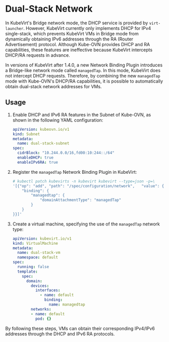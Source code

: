 # Dual-Stack Network

In KubeVirt's Bridge network mode, the DHCP service is provided by `virt-launcher`. However, KubeVirt currently only implements DHCP for IPv4 single-stack, which prevents KubeVirt VMs in Bridge mode from dynamically obtaining IPv6 addresses through the RA (Router Advertisement) protocol. Although Kube-OVN provides DHCP and RA capabilities, these features are ineffective because KubeVirt intercepts DHCP/RA requests in advance.

In versions of KubeVirt after 1.4.0, a new Network Binding Plugin introduces a Bridge-like network mode called `managedTap`. In this mode, KubeVirt does not intercept DHCP requests. Therefore, by combining the new `managedTap` mode with Kube-OVN's DHCP/RA capabilities, it is possible to automatically obtain dual-stack network addresses for VMs.

## Usage

1. Enable DHCP and IPv6 RA features in the Subnet of Kube-OVN, as shown in the following YAML configuration:

    ```yaml
    apiVersion: kubeovn.io/v1
    kind: Subnet
    metadata:
      name: dual-stack-subnet
    spec:
      cidrBlock: "10.244.0.0/16,fd00:10:244::/64"
      enableDHCP: true
      enableIPv6RA: true
    ```

2. Register the `managedTap` Network Binding Plugin in KubeVirt:

    ```bash
    # kubectl patch kubevirts -n kubevirt kubevirt --type=json -p=\
    '[{"op": "add", "path": "/spec/configuration/network",   "value": {
        "binding": {
            "managedtap": {
                "domainAttachmentType": "managedTap"
            }
        }
    }}]'
    ```

3. Create a virtual machine, specifying the use of the `managedTap` network type:

    ```yaml
    apiVersion: kubevirt.io/v1
    kind: VirtualMachine
    metadata:
      name: dual-stack-vm
      namespace: default
    spec:
      running: false
      template:
        spec:
          domain:
            devices:
              interfaces:
                - name: default
                  binding:
                    name: managedtap
            networks:
            - name: default
              pod: {}
    ```

By following these steps, VMs can obtain their corresponding IPv4/IPv6 addresses through the DHCP and IPv6 RA protocols.
